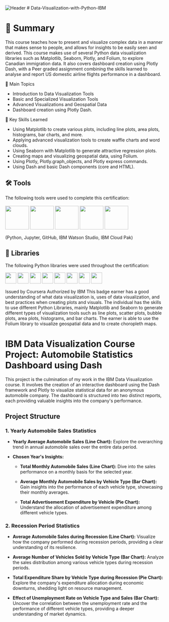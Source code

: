 <img src="https://github.com/user-attachments/assets/ef0a5280-7030-472e-a53d-5d9b2288d830" alt="Header"/>
# Data-Visualization-with-Python-IBM

  # 📄 Summary
  This course teaches how to present and visualize complex data in a manner that makes sense to people, and allows for insights to be easily seen and derived. This course makes use of several Python data visualization libraries such as Matplotlib, Seaborn, Plotly, and Folium, to explore Canadian immigration data. It also covers dashboard creation using Plotly Dash, with a Peer graded assignment combining the skills learned to analyse and report US domestic airline flights performance in a dashboard.
  
  📑 Main Topics
  
  - Introduction to Data Visualization Tools
  - Basic and Specialized Visualization Tools
  - Advanced Visualizations and Geospatial Data
  - Dashboard creation using Plotly Dash.

🔑 Key Skills Learned

-  Using Matplotlib to create various plots, including line plots, area plots, histograms, bar charts, and more.
- Applying advanced visualization tools to create waffle charts and word clouds.
- Using Seaborn with Matplotlib to generate attractive regression plots.
- Creating maps and visualizing geospatial data, using Folium.
- Using Plotly, Plotly.graph_objects, and Plotly express commands.
- Using Dash and basic Dash components (core and HTML).

## 🛠️ Tools
The following tools were used to complete this certification: <br> <br>
  <img src="https://user-images.githubusercontent.com/84391594/152705364-f16bb223-41aa-4510-8113-51171dfe9953.png" height="75">
  <img src="https://user-images.githubusercontent.com/84391594/152705271-083f8784-b3c9-4065-9733-ea3fa8ad5a7a.png" height="75">
  <img src="https://user-images.githubusercontent.com/84391594/152705273-adffe1bf-b509-44d0-b3ac-671cce5071df.svg" height="75">
  <img src="https://user-images.githubusercontent.com/84391594/152705324-68f777a0-3875-4b65-ae96-646643284541.png" height="75">
  <img src="https://user-images.githubusercontent.com/84391594/152705298-bb170d32-3dd0-4ad4-8221-8b7b029116b4.png" height="75">
</p>
(Python, Jupyter, GitHub, IBM Watson Studio, IBM Cloud Pak)

## 📖 Libraries
The following Python libraries were used throughout the certification: <br> 
<p align="left">
  <img  src="https://user-images.githubusercontent.com/84391594/152706127-ce41990f-2588-472a-b5df-6b403a5947e6.png" height="35">
  <img  src="https://user-images.githubusercontent.com/84391594/152706130-5577011e-ecb3-47aa-af73-f6bd1bda05bc.png" height="35">
  <img  src="https://user-images.githubusercontent.com/84391594/152706132-5939da7e-7d1e-43b8-9c46-2d3fe5198dda.png" height="35">
  <img  src="https://user-images.githubusercontent.com/84391594/152706135-85cdd35e-922a-414a-a198-c670fbf8fb25.svg" height="35">
  <img  src="https://user-images.githubusercontent.com/84391594/152706148-36f27f03-1967-45d1-82d8-f6c149c6f21c.svg" height="35">
  <img  src="https://user-images.githubusercontent.com/84391594/152706211-7966848a-a2e1-4c4a-bc08-594a4ca6ff07.png" height="35">
 <img  src="https://user-images.githubusercontent.com/84391594/152706214-d018bc5e-1477-4de2-94d7-5c0886e0477d.png" height="35">
 <img  src="https://user-images.githubusercontent.com/84391594/152706217-c0cfd9d8-22ad-4c3b-9ac7-70a6cf2799f7.png" height="35"> <br>
</p>


Issued by Coursera
Authorized by IBM
This badge earner has a good understanding of what data visualization is, uses of data visualization, and best practices when creating plots and visuals. The individual has the skills to use different Python Libraries, mainly Matplotlib and Seaborn to generate different types of visualization tools such as line plots, scatter plots, bubble plots, area plots, histograms, and bar charts. The earner is able to use the Folium library to visualize geospatial data and to create choropleth maps.

# IBM Data Visualization Course Project: Automobile Statistics Dashboard using Dash

This project is the culmination of my work in the IBM Data Visualization course. It involves the creation of an interactive dashboard using the Dash framework and Plotly to visualize statistical data for an anonymous automobile company. The dashboard is structured into two distinct reports, each providing valuable insights into the company's performance.

## Project Structure

### 1. Yearly Automobile Sales Statistics

- **Yearly Average Automobile Sales (Line Chart):** Explore the overarching trend in annual automobile sales over the entire data period.

- **Chosen Year's Insights:**
  - **Total Monthly Automobile Sales (Line Chart):** Dive into the sales performance on a monthly basis for the selected year.
  
  - **Average Monthly Automobile Sales by Vehicle Type (Bar Chart):** Gain insights into the performance of each vehicle type, showcasing their monthly averages.
  
  - **Total Advertisement Expenditure by Vehicle (Pie Chart):** Understand the allocation of advertisement expenditure among different vehicle types.

### 2. Recession Period Statistics

- **Average Automobile Sales during Recession (Line Chart):** Visualize how the company performed during recession periods, providing a clear understanding of its resilience.

- **Average Number of Vehicles Sold by Vehicle Type (Bar Chart):** Analyze the sales distribution among various vehicle types during recession periods.

- **Total Expenditure Share by Vehicle Type during Recession (Pie Chart):** Explore the company's expenditure allocation during economic downturns, shedding light on resource management.

- **Effect of Unemployment Rate on Vehicle Type and Sales (Bar Chart):** Uncover the correlation between the unemployment rate and the performance of different vehicle types, providing a deeper understanding of market dynamics.



